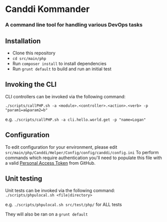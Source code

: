 # Canddi Kommander
### A command line tool for handling various DevOps tasks

## Installation
- Clone this repository
- `cd src/main/php`
- Run `composer install` to install dependencies
- Run `grunt default` to build and run an initial test

## Invoking the CLI
CLI controllers can be invoked via the following command:

`./scripts/callPHP.sh -a <module>.<controller>.<action>.<verb> -p "param1=a&param2=b"`

e.g. `./scripts/callPHP.sh -a cli.hello.world.get -p "name=Logan"`

## Configuration
To edit configuration for your environment, please edit `src/main/php/Canddi/Helper/Config/config/canddi/config.ini`
To perform commands which require authentication you'll need to populate this file with a valid [Personal Access Token](https://github.com/settings/tokens) from GitHub.

## Unit testing
Unit tests can be invoked via the following command:
`./scripts/phpulocal.sh <file|directory>`

e.g. `./scripts/phpulocal.sh src/test/php/` for ALL tests

They will also be ran on a `grunt default`
